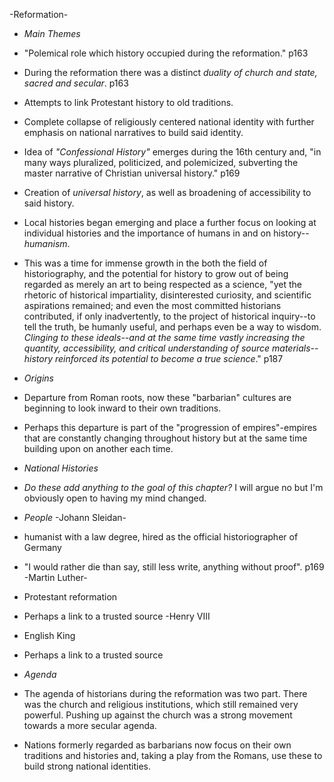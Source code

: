 -Reformation-
- *Main Themes*
- "Polemical role which history occupied during the reformation." p163
- During the reformation there was a distinct *duality of church and state, sacred and secular*. p163
- Attempts to link Protestant history to old traditions.
- Complete collapse of religiously centered national identity with further emphasis on national narratives to build said identity. 
- Idea of *"Confessional History"* emerges during the 16th century and, "in many ways pluralized, politicized, and polemicized, subverting the master narrative of Christian universal history." p169
- Creation of *universal history*, as well as broadening of accessibility to said history. 
- Local histories began emerging and place a further focus on looking at individual histories and the importance of humans in and on history--*humanism*.
- This was a time for immense growth in the both the field of historiography, and the potential for history to grow out of being regarded as merely an art to being respected as a science, "yet the rhetoric of historical impartiality, disinterested curiosity, and scientific aspirations remained; and even the most committed historians contributed, if only inadvertently, to the project of historical inquiry--to tell the truth, be humanly useful, and perhaps even be a way to wisdom. *Clinging to these ideals--and at the same time vastly increasing the quantity, accessibility, and critical understanding of source materials--history reinforced its potential to become a true science*." p187


- *Origins*
- Departure from Roman roots, now these "barbarian" cultures are beginning to look inward to their own traditions.
- Perhaps this departure is part of the "progression of empires"-empires that are constantly changing throughout history but at the same time building upon on another each time. 

- *National Histories*
- *Do these add anything to the goal of this chapter?* I will argue no but I'm obviously open to having my mind changed. 

- *People*
-Johann Sleidan-
- humanist with a law degree, hired as the official historiographer of Germany
- "I would rather die than say, still less write, anything without proof". p169
-Martin Luther-
- Protestant reformation 
- Perhaps a link to a trusted source 
-Henry VIII
- English King 
- Perhaps a link to a trusted source



- *Agenda*
- The agenda of historians during the reformation was two part. There was the church and religious institutions, which still remained very powerful. Pushing up against the church was a strong movement towards a more secular agenda. 
- Nations formerly regarded as barbarians now focus on their own traditions and histories and, taking a play from the Romans, use these to build strong national identities.
